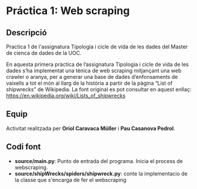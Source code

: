 
# Práctica 1: Web scraping

## Descripció

Practica 1 de l'assignatura Tipologia i cicle de vida de les dades del Master de cienca de dades de la UOC.

En aquesta primera pràctica de l’assignatura Tipologia i cicle de vida de les dades s’ha
implementat una tènica de web scraping mitjançant una web crawler o aranya, per a generar
una base de dades d’enfonsaments de vaixells a tot el món al llarg de la història a partir de la
pàgina “List of shipwrecks” de Wikipedia. La font original es pot consultar en aquest enllaç:
https://en.wikipedia.org/wiki/Lists_of_shipwrecks

## Equip

Activitat realitzada per **Oriol Caravaca Müller** i **Pau Casanova Pedrol**.

## Codi font

* **source/main.py**: Punto de entrada del programa. Inicia el process de webscraping.
* **source/shipWrecks/spiders/shipwreck.py**: conte la implementacio de la classe que s'encarga de fer el webscraping


